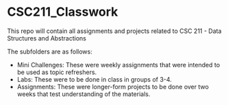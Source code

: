 # CSC211_Classwork
This repo will contain all assignments and projects related to CSC 211 - Data Structures and Abstractions

The subfolders are as follows:
- Mini Challenges: These were weekly assignments that were intended to be used as topic refreshers.
- Labs: These were to be done in class in groups of 3-4.
- Assignments: These were longer-form projects to be done over two weeks that test understanding of the materials.
